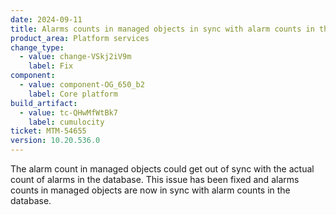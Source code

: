 ```yaml
---
date: 2024-09-11
title: Alarms counts in managed objects in sync with alarm counts in the database
product_area: Platform services
change_type:
  - value: change-VSkj2iV9m
    label: Fix
component:
  - value: component-OG_650_b2
    label: Core platform
build_artifact:
  - value: tc-QHwMfWtBk7
    label: cumulocity
ticket: MTM-54655
version: 10.20.536.0
---
```


The alarm count in managed objects could get out of sync with the actual count of alarms in the database. This issue has been fixed and alarms counts in managed objects are now in sync with alarm counts in the database.